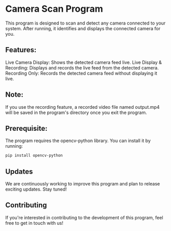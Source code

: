 # Camera Scan Program

This program is designed to scan and detect any camera connected to your system. After running, it identifies and displays the connected camera for you.
## Features:

  Live Camera Display: Shows the detected camera feed live.
  Live Display & Recording: Displays and records the live feed from the detected camera.
  Recording Only: Records the detected camera feed without displaying it live.

## Note:
If you use the recording feature, a recorded video file named output.mp4 will be saved in the program's directory once you exit the program.

## Prerequisite:
The program requires the opencv-python library. You can install it by running:


```bash
pip install opencv-python
```

## Updates
We are continuously working to improve this program and plan to release exciting updates. Stay tuned!

## Contributing
If you're interested in contributing to the development of this program, feel free to get in touch with us!
